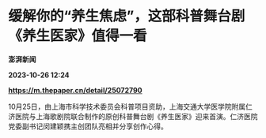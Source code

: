 # 缓解你的“养生焦虑”，这部科普舞台剧《养生医家》值得一看
**澎湃新闻**

**2023-10-26 12:24**

**https://m.thepaper.cn/detail/25072790**

10月25日，由上海市科学技术委员会科普项目资助，上海交通大学医学院附属仁济医院与上海歌剧院联合制作的原创科普舞台剧《养生医家》迎来首演。仁济医院党委副书记闵建颖携主创团队亮相并分享创作心得。